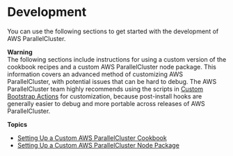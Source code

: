 # Development<a name="development"></a>

You can use the following sections to get started with the development of AWS ParallelCluster\.

**Warning**  
The following sections include instructions for using a custom version of the cookbook recipes and a custom AWS ParallelCluster node package\. This information covers an advanced method of customizing AWS ParallelCluster, with potential issues that can be hard to debug\. The AWS ParallelCluster team highly recommends using the scripts in [Custom Bootstrap Actions](pre_post_install.md) for customization, because post\-install hooks are generally easier to debug and more portable across releases of AWS ParallelCluster\.

**Topics**
+ [Setting Up a Custom AWS ParallelCluster Cookbook](custom_cookbook.md)
+ [Setting Up a Custom AWS ParallelCluster Node Package](custom_node_package.md)